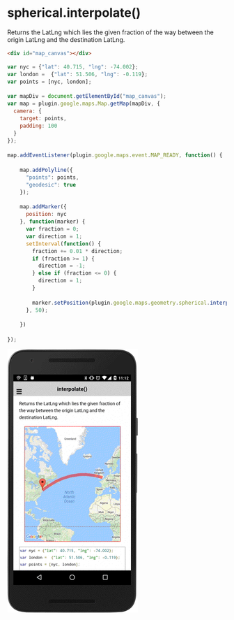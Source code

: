 # spherical.interpolate()

Returns the LatLng which lies the given fraction of the way between the origin LatLng and the destination LatLng.

```html
<div id="map_canvas"></div>
```

```js
var nyc = {"lat": 40.715, "lng": -74.002};
var london =  {"lat": 51.506, "lng": -0.119};
var points = [nyc, london];

var mapDiv = document.getElementById("map_canvas");
var map = plugin.google.maps.Map.getMap(mapDiv, {
  camera: {
    target: points,
    padding: 100
  }
});

map.addEventListener(plugin.google.maps.event.MAP_READY, function() {

    map.addPolyline({
      "points": points,
      "geodesic": true
    });

    map.addMarker({
      position: nyc
    }, function(marker) {
      var fraction = 0;
      var direction = 1;
      setInterval(function() {
        fraction += 0.01 * direction;
        if (fraction >= 1) {
          direction = -1;
        } else if (fraction <= 0) {
          direction = 1;
        }

        marker.setPosition(plugin.google.maps.geometry.spherical.interpolate(nyc, london, fraction));
      }, 50);

    })

});
```

![](image.gif)
